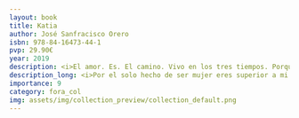 ```yaml
---
layout: book
title: Katia
author: José Sanfracisco Orero
isbn: 978-84-16473-44-1
pvp: 29.90€
year: 2019
description: <i>El amor. Es. El camino. Vivo en los tres tiempos. Porque los tres Es. El uno. En el ser eterno</i>. J.S.O.
description_long: <i>Por el solo hecho de ser mujer eres superior a mi. Además lo eres por muchas y más razones. Es lo que me hace ver mi consciencia de ser y mi inteligencia</i>. J.S.O.
importance: 9
category: fora_col
img: assets/img/collection_preview/collection_default.png
---
```

